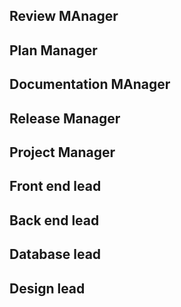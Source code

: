 ## Review MAnager

## Plan Manager

## Documentation MAnager

## Release Manager

## Project Manager

## Front end lead

## Back end lead

## Database lead

## Design lead

